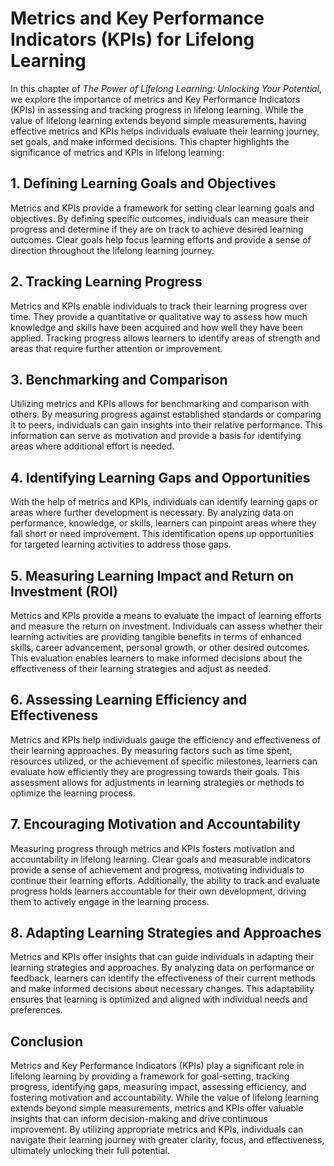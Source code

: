 Metrics and Key Performance Indicators (KPIs) for Lifelong Learning
============================================================================

In this chapter of *The Power of Lifelong Learning: Unlocking Your Potential*, we explore the importance of metrics and Key Performance Indicators (KPIs) in assessing and tracking progress in lifelong learning. While the value of lifelong learning extends beyond simple measurements, having effective metrics and KPIs helps individuals evaluate their learning journey, set goals, and make informed decisions. This chapter highlights the significance of metrics and KPIs in lifelong learning:

1\. **Defining Learning Goals and Objectives**
---------------------------------------------

Metrics and KPIs provide a framework for setting clear learning goals and objectives. By defining specific outcomes, individuals can measure their progress and determine if they are on track to achieve desired learning outcomes. Clear goals help focus learning efforts and provide a sense of direction throughout the lifelong learning journey.

2\. **Tracking Learning Progress**
---------------------------------

Metrics and KPIs enable individuals to track their learning progress over time. They provide a quantitative or qualitative way to assess how much knowledge and skills have been acquired and how well they have been applied. Tracking progress allows learners to identify areas of strength and areas that require further attention or improvement.

3\. **Benchmarking and Comparison**
----------------------------------

Utilizing metrics and KPIs allows for benchmarking and comparison with others. By measuring progress against established standards or comparing it to peers, individuals can gain insights into their relative performance. This information can serve as motivation and provide a basis for identifying areas where additional effort is needed.

4\. **Identifying Learning Gaps and Opportunities**
--------------------------------------------------

With the help of metrics and KPIs, individuals can identify learning gaps or areas where further development is necessary. By analyzing data on performance, knowledge, or skills, learners can pinpoint areas where they fall short or need improvement. This identification opens up opportunities for targeted learning activities to address those gaps.

5\. **Measuring Learning Impact and Return on Investment (ROI)**
---------------------------------------------------------------

Metrics and KPIs provide a means to evaluate the impact of learning efforts and measure the return on investment. Individuals can assess whether their learning activities are providing tangible benefits in terms of enhanced skills, career advancement, personal growth, or other desired outcomes. This evaluation enables learners to make informed decisions about the effectiveness of their learning strategies and adjust as needed.

6\. **Assessing Learning Efficiency and Effectiveness**
------------------------------------------------------

Metrics and KPIs help individuals gauge the efficiency and effectiveness of their learning approaches. By measuring factors such as time spent, resources utilized, or the achievement of specific milestones, learners can evaluate how efficiently they are progressing towards their goals. This assessment allows for adjustments in learning strategies or methods to optimize the learning process.

7\. **Encouraging Motivation and Accountability**
------------------------------------------------

Measuring progress through metrics and KPIs fosters motivation and accountability in lifelong learning. Clear goals and measurable indicators provide a sense of achievement and progress, motivating individuals to continue their learning efforts. Additionally, the ability to track and evaluate progress holds learners accountable for their own development, driving them to actively engage in the learning process.

8\. **Adapting Learning Strategies and Approaches**
--------------------------------------------------

Metrics and KPIs offer insights that can guide individuals in adapting their learning strategies and approaches. By analyzing data on performance or feedback, learners can identify the effectiveness of their current methods and make informed decisions about necessary changes. This adaptability ensures that learning is optimized and aligned with individual needs and preferences.

Conclusion
----------

Metrics and Key Performance Indicators (KPIs) play a significant role in lifelong learning by providing a framework for goal-setting, tracking progress, identifying gaps, measuring impact, assessing efficiency, and fostering motivation and accountability. While the value of lifelong learning extends beyond simple measurements, metrics and KPIs offer valuable insights that can inform decision-making and drive continuous improvement. By utilizing appropriate metrics and KPIs, individuals can navigate their learning journey with greater clarity, focus, and effectiveness, ultimately unlocking their full potential.
